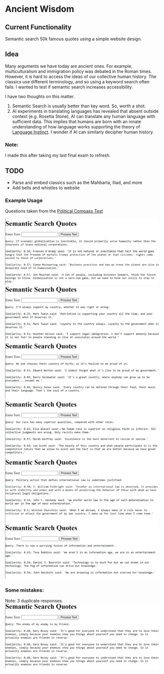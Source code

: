# Ancient Wisdom

## Current Functionality
Semantic search 50k famous quotes using a simple website design.

## Idea
Many arguments we have today are ancient ones. For example, multiculturalism and immigration policy was debated in the Roman times. However, it is hard to access the ideas of our collective human history. The classics use different terminology, and so using a keyword search often fails. I wanted to test if semantic search increases accessibility. 

I have two thoughts on this matter. 
1. Semantic Search is usually better than key word. So, worth a shot.
2. AI experiments in translating languages has revealed that absent outside context (e.g. Rosetta Stone), AI can translate any human language with sufficient data. This implies that humans are born with an innate understanding of how language works supporting the theory of [Language Instinct](https://en.wikipedia.org/wiki/The_Language_Instinct#:~:text=Language%20(speech)%20also%20develops%20in,is%20an%20innate%20human%20ability.). I wonder if AI can similarly decipher human history. 

### Note:
I made this after taking my last final exam to refresh.

## TODO
* Parse and embed classics such as the Mahbarta, Iliad, and more
* Add bells and whistles to website

### Example Usage
Questions taken from the [Political Compass Test](https://www.politicalcompass.org/test)

![Image Alt Text](Screenshots/demo1/1.png)
![Image Alt Text](Screenshots/demo1/2.png)
![Image Alt Text](Screenshots/demo1/3.png)
![Image Alt Text](Screenshots/demo1/4.png)
![Image Alt Text](Screenshots/demo1/6.png)
![Image Alt Text](Screenshots/demo1/7.png)

### Some mistakes:
Note: 3 duplicate responses. 
![Image Alt Text](Screenshots/demo1/5.png)
